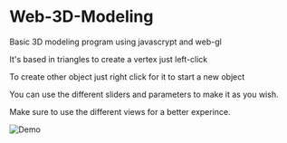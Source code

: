 # Web-3D-Modeling
Basic 3D modeling program using javascrypt and web-gl

It's based in triangles to create a vertex just left-click 

To create other object just right click for it to start a new object

You can use the different sliders and parameters to make it as you wish.

Make sure to use the different views for a better experince.

![Demo](https://gifs.com/gif/3dmodelingwebgl-99GrGD)
